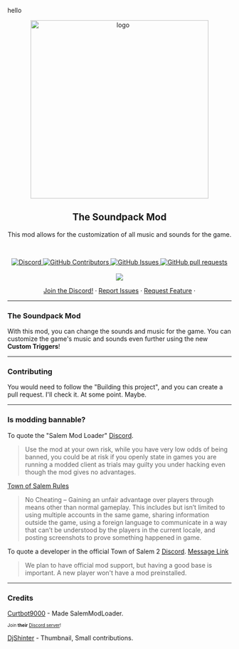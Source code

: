 hello
<p align="center">
 <img width="400px" src="https://raw.githubusercontent.com/JustAnotherNoob3/The-Soundpack-Mod/main/resources/images/thumbnail.png" align="center" alt="logo" />
 <h2 align="center">The Soundpack Mod</h2>
 <p align="center">This mod allows for the customization of all music and sounds for the game.
</p>

<br>
  <p align="center">
    <a href="https://discord.gg/ht8ttc3R8E">
      <img alt="Discord" src="https://img.shields.io/discord/1114293748373925940?label=discord&logo=discord&style=flat" />
    </a>
    <a href="https://github.com/JustAnotherNoob3/The-Soundpack-Mod/graphs/contributors">
      <img alt="GitHub Contributors" src="https://img.shields.io/github/contributors/JustAnotherNoob3/The-Soundpack-Mod" />
    </a>
    <a href="https://github.com/JustAnotherNoob3/The-Soundpack-Mod/graphs/contributors">
    <a href="https://github.com/JustAnotherNoob3/The-Soundpack-Mod/issues">
      <img alt="GitHub Issues" src="https://img.shields.io/github/issues/JustAnotherNoob3/The-Soundpack-Mod?color=0088ff" />
    </a>
    <a href="https://github.com/JustAnotherNoob3/The-Soundpack-Mod/pulls">
      <img alt="GitHub pull requests" src="https://img.shields.io/github/issues-pr/JustAnotherNoob3/The-Soundpack-Mod?color=0088ff" />
    </a>
    <br/>
    <br/>
    <a href="https://github.com/BepInEx/BepInEx">
      <img src="https://img.shields.io/badge/Supports-BepInEx-gray.svg?colorA=orange&colorB=FB542B&style=for-the-badge"/>
    </a>
  </p>

  <p align="center">
    <a href="https://discord.gg/ht8ttc3R8E">Join the Discord!</a>
    ·
    <a href="https://github.com/JustAnotherNoob3/The-Soundpack-Mod/issues/new/choose">Report Issues</a>
    ·
    <a href="https://github.com/JustAnotherNoob3/The-Soundpack-Mod/issues/new/choose">Request Feature</a>
    ·
  </p>




___
### The Soundpack Mod
With this mod, you can change the sounds and music for the game. You can customize the game's music and sounds even further using the new <b>Custom Triggers</b>! 

____
### Contributing
You would need to follow the "Building this project", and you can create a pull request. I'll check it. At some point. Maybe.



___
### Is modding bannable?
To quote the "Salem Mod Loader" [Discord](https://discord.gg/AdpRqzstfj).
> Use the mod at your own risk, while you have very low odds of being banned, you could be at risk if you openly state in games you are running a modded client as trials may guilty you under hacking even though the mod gives no advantages.

[Town of Salem Rules](https://www.blankmediagames.com/rules/)
> No Cheating – Gaining an unfair advantage over players through means other than normal gameplay. This includes but isn’t limited to using multiple accounts in the same game, sharing information outside the game, using a foreign language to communicate in a way that can’t be understood by the players in the current locale, and posting screenshots to prove something happened in game.

To quote a developer in the official Town of Salem 2 [Discord](https://discord.gg/townofsalem2). [Message Link](https://discord.com/channels/1110363758792036352/1111801081060655154/1112876123852906617)
> We plan to have official mod support, but having a good base is important. A new player won't have a mod preinstalled.

</p>

___
### Credits
[Curtbot9000](https://github.com/Curtbot9000) - Made SalemModLoader.
<p style="font-size:10px; margin-top: -2px;">Join <b>their</b> <a href="https://discord.gg/AdpRqzstfj">Discord server</a>!</p>

[DjShinter](https://github.com/DjShinter) - Thumbnail, Small contributions.
